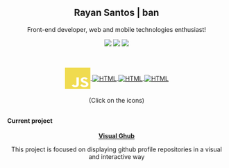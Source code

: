 <div align="center">

<h2>Rayan Santos | ban </h2> 
<p>Front-end developer, web and mobile technologies enthusiast!</p>
</div>

 
<div align="center">
  

<a href="https://www.linkedin.com/in/rayansantos/" target="_blank" rel="external"><img src="https://img.shields.io/badge/-LinkedIn-E20035?style=for-the-badge&logo=linkedin&logoColor=white"/></a>
<a href="https://www.instagram.com/ban_rayan_/" target="_blank" rel="external"><img src="https://img.shields.io/badge/-Instagram-E20035?style=for-the-badge&logo=instagram&logoColor=white"/></a>
<a href="mailto:rayan170300@gmail.com" target="_blank" rel="external"><img src="https://img.shields.io/badge/-Gmail-E20035?style=for-the-badge&logo=gmail&logoColor=white"/></a>
 
 
</div>
  
<h2></h2> 

<div align="center"> 
 

</br>

<div align="center">
  <a href="https://www.ecma-international.org" target="_blank">
  <img align="center" alt="JS" height="50" width="60" src="https://raw.githubusercontent.com/devicons/devicon/master/icons/javascript/javascript-plain.svg">
  </a>
  <a href="https://www.typescriptlang.org" target="_blank">
   <img align="center" alt="HTML" height="50" width="60" src="https://icongr.am/devicon/typescript-original.svg?size=128&color=currentColor">
  </a>
  <a href="https://pt-br.reactjs.org" target="_blank">
   <img align="center" alt="HTML" height="50" width="60" src="https://icongr.am/devicon/react-original.svg?size=128&color=currentColor">
  </a>
  <a href="https://git-scm.com" target="_blank">
   <img align="center" alt="HTML" height="50" width="60" src="https://icongr.am/devicon/git-original.svg?size=128&color=currentColor">
  </a>
  <br><br>
  <h20>(Click on the icons)</h20>
</div>

</div>

<h2></h2>


#### Current project

<div align="center">

 <a href="https://github.com/banRayan/VisualGhub" target="_blank"><b>Visual Ghub</b></a>
<p>This project is focused on displaying github profile repositories in a visual and interactive way</p>

</div>

